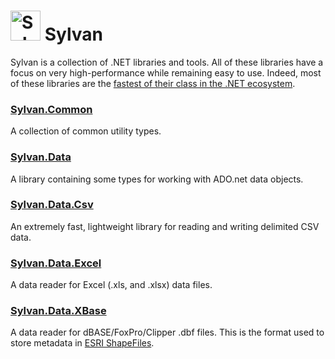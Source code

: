 # <img src="Sylvan.png" height="48" alt="Sylvan Logo"/> Sylvan

Sylvan is a collection of .NET libraries and tools.
All of these libraries have a focus on very high-performance while remaining easy to use.
Indeed, most of these libraries are the [fastest of their class in the .NET ecosystem](https://github.com/MarkPflug/Benchmarks).

### [Sylvan.Common](docs/Common/Sylvan.Common.md)
A collection of common utility types.

### [Sylvan.Data](docs/Data/Sylvan.Data.md)
A library containing some types for working with ADO.net data objects.

### [Sylvan.Data.Csv](docs/Csv/Sylvan.Data.Csv.md)
An extremely fast, lightweight library for reading and writing delimited CSV data.

### [Sylvan.Data.Excel](https://github.com/MarkPflug/Sylvan.Data.Excel)
A data reader for Excel (.xls, and .xlsx) data files.

### [Sylvan.Data.XBase](https://github.com/MarkPflug/Sylvan.Data.XBase)
A data reader for dBASE/FoxPro/Clipper .dbf files. 
This is the format used to store metadata in [ESRI ShapeFiles](https://en.wikipedia.org/wiki/Shapefile).

